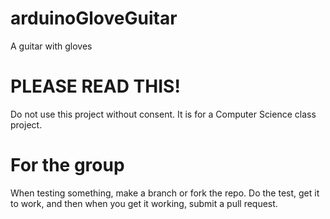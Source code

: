 # arduinoGloveGuitar
A guitar with gloves

# PLEASE READ THIS!
Do not use this project without consent. It is for a Computer Science class project.

# For the group
When testing something, make a branch or fork the repo. Do the test, get it to work, and then when you get it working, submit a pull request.
